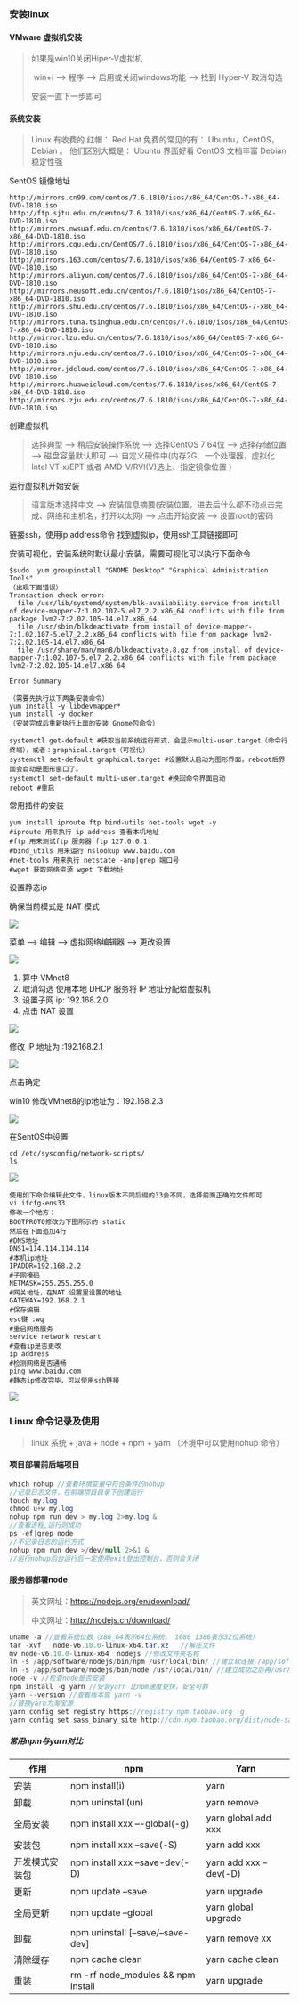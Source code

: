 ### 安装linux

#### VMware 虚拟机安装

> 如果是win10关闭Hiper-V虚拟机
>
> ​	win+i --> 程序  -->  启用或关闭windows功能  --> 找到 Hyper-V 取消勾选
>
> 安装一直下一步即可

#### 系统安装

> Linux 有收费的 红帽： Red Hat
> 免费的常见的有： Ubuntu，CentOS，Debian 。
> 他们区别大概是：
> Ubuntu 界面好看
> CentOS 文档丰富
> Debian 稳定性强

SentOS 镜像地址

``` text
http://mirrors.cn99.com/centos/7.6.1810/isos/x86_64/CentOS-7-x86_64-DVD-1810.iso
http://ftp.sjtu.edu.cn/centos/7.6.1810/isos/x86_64/CentOS-7-x86_64-DVD-1810.iso
http://mirrors.nwsuaf.edu.cn/centos/7.6.1810/isos/x86_64/CentOS-7-x86_64-DVD-1810.iso
http://mirrors.cqu.edu.cn/CentOS/7.6.1810/isos/x86_64/CentOS-7-x86_64-DVD-1810.iso
http://mirrors.163.com/centos/7.6.1810/isos/x86_64/CentOS-7-x86_64-DVD-1810.iso
http://mirrors.aliyun.com/centos/7.6.1810/isos/x86_64/CentOS-7-x86_64-DVD-1810.iso
http://mirrors.neusoft.edu.cn/centos/7.6.1810/isos/x86_64/CentOS-7-x86_64-DVD-1810.iso
http://mirrors.shu.edu.cn/centos/7.6.1810/isos/x86_64/CentOS-7-x86_64-DVD-1810.iso
http://mirrors.tuna.tsinghua.edu.cn/centos/7.6.1810/isos/x86_64/CentOS-7-x86_64-DVD-1810.iso
http://mirror.lzu.edu.cn/centos/7.6.1810/isos/x86_64/CentOS-7-x86_64-DVD-1810.iso
http://mirrors.nju.edu.cn/centos/7.6.1810/isos/x86_64/CentOS-7-x86_64-DVD-1810.iso
http://mirror.jdcloud.com/centos/7.6.1810/isos/x86_64/CentOS-7-x86_64-DVD-1810.iso
http://mirrors.huaweicloud.com/centos/7.6.1810/isos/x86_64/CentOS-7-x86_64-DVD-1810.iso
http://mirrors.zju.edu.cn/centos/7.6.1810/isos/x86_64/CentOS-7-x86_64-DVD-1810.iso
```

创建虚拟机

> 选择典型 -->  稍后安装操作系统 -->  选择CentOS 7 64位 -->  选择存储位置 -->  磁盘容量默认即可 -->  自定义硬件中(内存2G、一个处理器，虚拟化 Intel VT-x/EPT 或者 AMD-V/RVI(V)选上、指定镜像位置 )

运行虚拟机开始安装

> 语言版本选择中文 -->  安装信息摘要(安装位置，进去后什么都不动点击完成、网络和主机名，打开以太网) -->  点击开始安装 -->  设置root的密码

链接ssh，使用ip address命令 找到虚拟ip，使用ssh工具链接即可

安装可视化，安装系统时默认最小安装，需要可视化可以执行下面命令

``` shell
$sudo  yum groupinstall "GNOME Desktop" "Graphical Administration Tools"
（出现下面错误）
Transaction check error:
  file /usr/lib/systemd/system/blk-availability.service from install of device-mapper-7:1.02.107-5.el7_2.2.x86_64 conflicts with file from package lvm2-7:2.02.105-14.el7.x86_64
  file /usr/sbin/blkdeactivate from install of device-mapper-7:1.02.107-5.el7_2.2.x86_64 conflicts with file from package lvm2-7:2.02.105-14.el7.x86_64
  file /usr/share/man/man8/blkdeactivate.8.gz from install of device-mapper-7:1.02.107-5.el7_2.2.x86_64 conflicts with file from package lvm2-7:2.02.105-14.el7.x86_64
 
Error Summary

（需要先执行以下两条安装命令）
yum install -y libdevmapper*
yum install -y docker
（安装完成后重新执行上面的安装 Gnome包命令）

systemctl get-default #获取当前系统运行形式，会显示multi-user.target（命令行终端），或者：graphical.target（可视化）
systemctl set-default graphical.target #设置默认启动为图形界面，reboot后界面会自动是图形窗口了。
systemctl set-default multi-user.target #换回命令界面启动
reboot #重启
```

常用插件的安装

``` shell
yum install iproute ftp bind-utils net-tools wget -y
#iproute 用来执行 ip address 查看本机地址
#ftp 用来测试ftp 服务器 ftp 127.0.0.1
#bind_utils 用来运行 nslookup www.baidu.com
#net-tools 用来执行 netstate -anp|grep 端口号
#wget 获取网络资源 wget 下载地址
```

设置静态ip

确保当前模式是 NAT 模式

![](C:\Users\Bai\Desktop\blog\imgs\9152.png)

菜单 --> 编辑 --> 虚拟网络编辑器 --> 更改设置

![](C:\Users\Bai\Desktop\blog\imgs\9153.png)

1. 算中 VMnet8
2. 取消勾选 使用本地 DHCP 服务将 IP 地址分配给虚拟机
3. 设置子网 ip: 192.168.2.0
4. 点击 NAT 设置

![](C:\Users\Bai\Desktop\blog\imgs\9154.png)

修改 IP 地址为 :192.168.2.1

![](C:\Users\Bai\Desktop\blog\imgs\9155.png)

点击确定

win10 修改VMnet8的ip地址为：192.168.2.3

![](C:\Users\Bai\Desktop\blog\imgs\ip-update.gif)

在SentOS中设置

``` shell
cd /etc/sysconfig/network-scripts/
ls
```

![](C:\Users\Bai\Desktop\blog\imgs\9161.png)

``` shell
使用如下命令编辑此文件，linux版本不同后缀的33会不同，选择前面正确的文件即可
vi ifcfg-ens33
修改一个地方：
BOOTPROTO修改为下图所示的 static
然后在下面追加4行
#DNS地址
DNS1=114.114.114.114
#本机ip地址   
IPADDR=192.168.2.2      
#子网掩码
NETMASK=255.255.255.0
#网关地址，在NAT 设置里设置的地址
GATEWAY=192.168.2.1
#保存编辑
esc键 :wq
#重启网络服务
service network restart
#查看ip是否更改
ip address
#检测网络是否通畅
ping www.baidu.com
#静态ip修改完毕，可以使用ssh链接
```

![](C:\Users\Bai\Desktop\blog\imgs\9162.png)

### Linux 命令记录及使用

> linux 系统 + java + node + npm + yarn （环境中可以使用nohup 命令）

#### 项目部署前后端项目

``` java
which nohup //查看环境变量中符合条件的nohup
//记录日志文件，在前端项目目录下创建运行
touch my.log
chmod u+w my.log
nohup npm run dev > my.log 2>my.log &
//查看进程,运行则成功
ps -ef|grep node
//不记录日志的运行方式
nohup npm run dev >/dev/null 2>&1 &
//运行nohup后台运行后一定使用exit登出控制台，否则会关闭
```

#### 服务器部署node

> 英文网址：https://nodejs.org/en/download/
>
>  中文网址：http://nodejs.cn/download/

``` java
uname -a //查看系统位数（x86_64表示64位系统， i686 i386表示32位系统）
tar -xvf   node-v6.10.0-linux-x64.tar.xz   //解压文件
mv node-v6.10.0-linux-x64  nodejs //修改文件夹名称
ln -s /app/software/nodejs/bin/npm /usr/local/bin/ //建立软连接,/app/software 是node的文件目录
ln -s /app/software/nodejs/bin/node /usr/local/bin/ //建立成功之后再/usr/local/bin下查看，如果为红色说明没有建立正确，删除并重新建立
node -v //检查node是否安装
npm install -g yarn //安装yarn 比npm速度更快，安全可靠
yarn --version //查看版本或 yarn -v
//替换yarn为淘宝源
yarn config set registry https://registry.npm.taobao.org -g 
yarn config set sass_binary_site http://cdn.npm.taobao.org/dist/node-sass -g
```

##### 常用npm与yarn对比

| 作用           | npm                                | Yarn                  |
| -------------- | ---------------------------------- | --------------------- |
| 安装           | npm install(i)                     | yarn                  |
| 卸载           | npm uninstall(un)                  | yarn remove           |
| 全局安装       | npm install xxx –-global(-g)       | yarn global add xxx   |
| 安装包         | npm install xxx –save(-S)          | yarn add xxx          |
| 开发模式安装包 | npm install xxx –save-dev(-D)      | yarn add xxx –dev(-D) |
| 更新           | npm update –save                   | yarn upgrade          |
| 全局更新       | npm update –global                 | yarn global upgrade   |
| 卸载           | npm uninstall [–save/–save-dev]    | yarn remove xx        |
| 清除缓存       | npm cache clean                    | yarn cache clean      |
| 重装           | rm -rf node_modules && npm install | yarn upgrade          |

